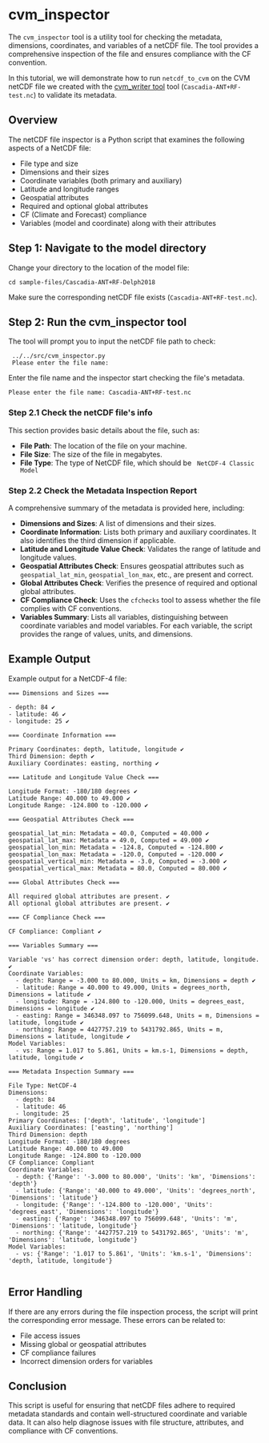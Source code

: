 # cvm_inspector

The `cvm_inspector` tool is a utility tool for checking the metadata, dimensions, coordinates, and variables of a netCDF file. The tool provides a comprehensive inspection of the file and ensures compliance with the CF convention.

In this tutorial, we will demonstrate how to run `netcdf_to_cvm` on the CVM netCDF file we created with the <a href="cvm_writer.html">cvm_writer tool</a> tool (`Cascadia-ANT+RF-test.nc`) to validate its metadata.

## Overview

The netCDF file inspector is a Python script that examines the following aspects of a NetCDF file:

- File type and size
- Dimensions and their sizes
- Coordinate variables (both primary and auxiliary)
- Latitude and longitude ranges
- Geospatial attributes
- Required and optional global attributes
- CF (Climate and Forecast) compliance
- Variables (model and coordinate) along with their attributes

## Step 1: Navigate to the model directory

Change your directory to the location of the model file:

```
cd sample-files/Cascadia-ANT+RF-Delph2018
```

Make sure the corresponding netCDF file exists (`Cascadia-ANT+RF-test.nc`).

## Step 2: Run the cvm_inspector tool

The tool will prompt you to input the netCDF file path to check:

```
 ../../src/cvm_inspector.py
 Please enter the file name:

```

Enter the file name and the inspector start checking the file's metadata.

```
Please enter the file name: Cascadia-ANT+RF-test.nc
```

### Step 2.1 Check the netCDF file's info

This section provides basic details about the file, such as:

- **File Path**: The location of the file on your machine.
- **File Size**: The size of the file in megabytes.
- **File Type**: The type of NetCDF file, which should be ` NetCDF-4 Classic Model`

### Step 2.2 Check the Metadata Inspection Report

A comprehensive summary of the metadata is provided here, including:

- **Dimensions and Sizes**: A list of dimensions and their sizes.
- **Coordinate Information**: Lists both primary and auxiliary coordinates. It also identifies the third dimension if applicable.
- **Latitude and Longitude Value Check**: Validates the range of latitude and longitude values.
- **Geospatial Attributes Check**: Ensures geospatial attributes such as `geospatial_lat_min`, `geospatial_lon_max`, etc., are present and correct.
- **Global Attributes Check**: Verifies the presence of required and optional global attributes.
- **CF Compliance Check**: Uses the `cfchecks` tool to assess whether the file complies with CF conventions.
- **Variables Summary**: Lists all variables, distinguishing between coordinate variables and model variables. For each variable, the script provides the range of values, units, and dimensions.

## Example Output

Example output for a NetCDF-4 file:

```
=== Dimensions and Sizes ===

- depth: 84 ✔️
- latitude: 46 ✔️
- longitude: 25 ✔️

=== Coordinate Information ===

Primary Coordinates: depth, latitude, longitude ✔️
Third Dimension: depth ✔️
Auxiliary Coordinates: easting, northing ✔️

=== Latitude and Longitude Value Check ===

Longitude Format: -180/180 degrees ✔️
Latitude Range: 40.000 to 49.000 ✔️
Longitude Range: -124.800 to -120.000 ✔️

=== Geospatial Attributes Check ===

geospatial_lat_min: Metadata = 40.0, Computed = 40.000 ✔️
geospatial_lat_max: Metadata = 49.0, Computed = 49.000 ✔️
geospatial_lon_min: Metadata = -124.8, Computed = -124.800 ✔️
geospatial_lon_max: Metadata = -120.0, Computed = -120.000 ✔️
geospatial_vertical_min: Metadata = -3.0, Computed = -3.000 ✔️
geospatial_vertical_max: Metadata = 80.0, Computed = 80.000 ✔️

=== Global Attributes Check ===

All required global attributes are present. ✔️
All optional global attributes are present. ✔️

=== CF Compliance Check ===

CF Compliance: Compliant ✔️

=== Variables Summary ===

Variable 'vs' has correct dimension order: depth, latitude, longitude. ✔️
Coordinate Variables:
  - depth: Range = -3.000 to 80.000, Units = km, Dimensions = depth ✔️
  - latitude: Range = 40.000 to 49.000, Units = degrees_north, Dimensions = latitude ✔️
  - longitude: Range = -124.800 to -120.000, Units = degrees_east, Dimensions = longitude ✔️
  - easting: Range = 346348.097 to 756099.648, Units = m, Dimensions = latitude, longitude ✔️
  - northing: Range = 4427757.219 to 5431792.865, Units = m, Dimensions = latitude, longitude ✔️
Model Variables:
  - vs: Range = 1.017 to 5.861, Units = km.s-1, Dimensions = depth, latitude, longitude ✔️

=== Metadata Inspection Summary ===

File Type: NetCDF-4
Dimensions:
  - depth: 84
  - latitude: 46
  - longitude: 25
Primary Coordinates: ['depth', 'latitude', 'longitude']
Auxiliary Coordinates: ['easting', 'northing']
Third Dimension: depth
Longitude Format: -180/180 degrees
Latitude Range: 40.000 to 49.000
Longitude Range: -124.800 to -120.000
CF Compliance: Compliant
Coordinate Variables:
  - depth: {'Range': '-3.000 to 80.000', 'Units': 'km', 'Dimensions': 'depth'}
  - latitude: {'Range': '40.000 to 49.000', 'Units': 'degrees_north', 'Dimensions': 'latitude'}
  - longitude: {'Range': '-124.800 to -120.000', 'Units': 'degrees_east', 'Dimensions': 'longitude'}
  - easting: {'Range': '346348.097 to 756099.648', 'Units': 'm', 'Dimensions': 'latitude, longitude'}
  - northing: {'Range': '4427757.219 to 5431792.865', 'Units': 'm', 'Dimensions': 'latitude, longitude'}
Model Variables:
  - vs: {'Range': '1.017 to 5.861', 'Units': 'km.s-1', 'Dimensions': 'depth, latitude, longitude'}


```

## Error Handling

If there are any errors during the file inspection process, the script will print the corresponding error message. These errors can be related to:

- File access issues
- Missing global or geospatial attributes
- CF compliance failures
- Incorrect dimension orders for variables

## Conclusion

This script is useful for ensuring that netCDF files adhere to required metadata standards and contain well-structured coordinate and variable data. It can also help diagnose issues with file structure, attributes, and compliance with CF conventions.
